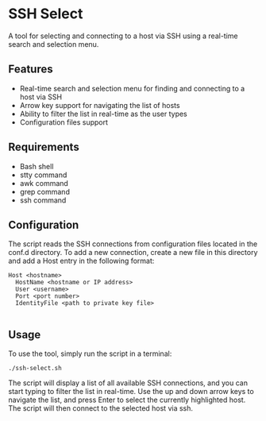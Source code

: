 # SSH Select
A tool for selecting and connecting to a host via SSH using a real-time search and selection menu.

## Features
- Real-time search and selection menu for finding and connecting to a host via SSH
- Arrow key support for navigating the list of hosts
- Ability to filter the list in real-time as the user types
- Configuration files support

## Requirements

- Bash shell
- stty command
- awk command
- grep command
- ssh command

## Configuration
The script reads the SSH connections from configuration files located in the conf.d directory. To add a new connection, create a new file in this directory and add a Host entry in the following format:

```
Host <hostname>
  HostName <hostname or IP address>
  User <username>
  Port <port number>
  IdentityFile <path to private key file>
  
```
 
## Usage
To use the tool, simply run the script in a terminal:

  `./ssh-select.sh`

The script will display a list of all available SSH connections, and you can start typing to filter the list in real-time. Use the up and down arrow keys to navigate the list, and press Enter to select the currently highlighted host. The script will then connect to the selected host via ssh.

